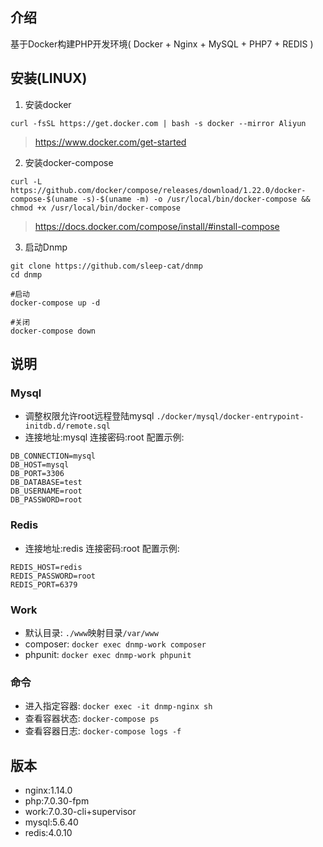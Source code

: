 ## 介绍
基于Docker构建PHP开发环境( Docker + Nginx + MySQL + PHP7 + REDIS )

## 安装(LINUX)
1. 安装docker  
```
curl -fsSL https://get.docker.com | bash -s docker --mirror Aliyun
```
> https://www.docker.com/get-started

2. 安装docker-compose  
```
curl -L https://github.com/docker/compose/releases/download/1.22.0/docker-compose-$(uname -s)-$(uname -m) -o /usr/local/bin/docker-compose && chmod +x /usr/local/bin/docker-compose
```
> https://docs.docker.com/compose/install/#install-compose

3. 启动Dnmp  
```
git clone https://github.com/sleep-cat/dnmp
cd dnmp

#启动
docker-compose up -d

#关闭
docker-compose down

```

## 说明
### Mysql
* 调整权限允许root远程登陆mysql `./docker/mysql/docker-entrypoint-initdb.d/remote.sql`
* 连接地址:mysql 连接密码:root 配置示例:
```
DB_CONNECTION=mysql
DB_HOST=mysql
DB_PORT=3306
DB_DATABASE=test
DB_USERNAME=root
DB_PASSWORD=root
```
### Redis
* 连接地址:redis 连接密码:root 配置示例:
```
REDIS_HOST=redis
REDIS_PASSWORD=root
REDIS_PORT=6379
```

### Work
* 默认目录: `./www`映射目录`/var/www`
* composer: `docker exec dnmp-work composer`
* phpunit: `docker exec dnmp-work phpunit`

### 命令
* 进入指定容器: `docker exec -it dnmp-nginx sh`
* 查看容器状态: `docker-compose ps`
* 查看容器日志: `docker-compose logs -f`

## 版本
* nginx:1.14.0
* php:7.0.30-fpm
* work:7.0.30-cli+supervisor
* mysql:5.6.40
* redis:4.0.10